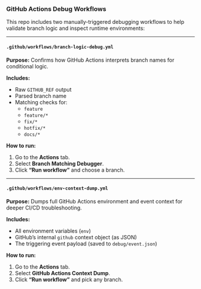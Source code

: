 ### GitHub Actions Debug Workflows

This repo includes two manually-triggered debugging workflows to help validate branch logic and inspect runtime environments:

---

#### `.github/workflows/branch-logic-debug.yml`
**Purpose:** Confirms how GitHub Actions interprets branch names for conditional logic.

**Includes:**
- Raw `GITHUB_REF` output
- Parsed branch name
- Matching checks for:
  - `feature`
  - `feature/*`
  - `fix/*`
  - `hotfix/*`
  - `docs/*`

**How to run:**
1. Go to the **Actions** tab.
2. Select **Branch Matching Debugger**.
3. Click **“Run workflow”** and choose a branch.

---

#### `.github/workflows/env-context-dump.yml`
**Purpose:** Dumps full GitHub Actions environment and event context for deeper CI/CD troubleshooting.

**Includes:**
- All environment variables (`env`)
- GitHub’s internal `github` context object (as JSON)
- The triggering event payload (saved to `debug/event.json`)

**How to run:**
1. Go to the **Actions** tab.
2. Select **GitHub Actions Context Dump**.
3. Click **“Run workflow”** and pick any branch.
